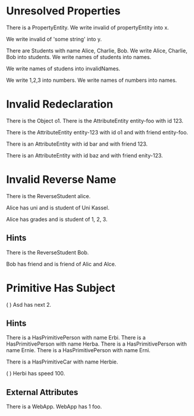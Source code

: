 # Unresolved Properties

There is a PropertyEntity.
We write invalid of propertyEntity into x.
<!--     ^^^^^^^
error: unresolved attribute or association 'PropertyEntity.invalid' [property.unresolved]
-->

We write invalid of 'some string' into y.
<!--     ^^^^^^^
error: cannot resolve attribute or association 'invalid' of primitive type 'String' [property.unresolved.primitive]
-->

There are Students with name Alice, Charlie, Bob.
We write Alice, Charlie, Bob into students.
We write names of students into names.
<!--     ^^^^^
error: unresolved attribute or association 'Student.names' [property.unresolved]
         ^^^^^
note: perhaps you meant to access 'name' instead of 'names'? [property.typo]
-->

We write names of studens into invalidNames.
<!--     ^^^^^
error: cannot resolve attribute or association 'names' of primitive type 'String' [property.unresolved.primitive]
                  ^^^^^^^
note: perhaps you meant to refer to 'students' instead of the string literal 'studens'? [stringliteral.typo]
-->

We write 1,2,3 into numbers.
We write names of numbers into names.
<!--     ^^^^^
error: cannot resolve attribute or association 'names' of primitive type 'int' [property.unresolved.primitive]
-->

# Invalid Redeclaration

There is the Object o1.
There is the AttributeEntity entity-foo with id 123.
<!--                                         ^^
note: 'AttributeEntity.id' was first declared here [property.declaration.first]
-->

There is the AttributeEntity entity-123 with id o1 and with friend entity-foo.
<!--                                         ^^
error: conflicting redeclaration of 'AttributeEntity.id' [property.redeclaration.conflict]
                                             ^^
note: was: attribute of one 'int' [conflict.old]
                                             ^^
note: now: attribute of one 'Object' [conflict.new]
                                                            ^^^^^^
note: 'AttributeEntity.friend' was first declared here [property.declaration.first]
-->

There is an AttributeEntity with id bar and with friend 123.
<!--                                             ^^^^^^
error: conflicting redeclaration of 'AttributeEntity.friend' [property.redeclaration.conflict]
                                                 ^^^^^^
note: was: association to one 'AttributeEntity' [conflict.old]
                                                 ^^^^^^
note: now: attribute of one 'int' [conflict.new]
-->

There is an AttributeEntity with id baz and with friend enity-123.
<!--                                             ^^^^^^
error: conflicting redeclaration of 'AttributeEntity.friend' [property.redeclaration.conflict]
                                                 ^^^^^^
note: was: association to one 'AttributeEntity' [conflict.old]
                                                 ^^^^^^
note: now: attribute of one 'String' [conflict.new]
                                                        ^^^^^^^^^
note: perhaps you meant to refer to 'entity123' instead of the string literal 'enity-123'? [stringliteral.typo]
-->

# Invalid Reverse Name

There is the ReverseStudent alice.

Alice has uni and is student of Uni Kassel.
<!--                 ^^^^^^^
error: cannot define reverse association name 'student' for attribute 'ReverseStudent.uni' [attribute.reverse.name]
-->

Alice has grades and is student of 1, 2, 3.
<!--                    ^^^^^^^
error: cannot define reverse association name 'student' for attribute 'ReverseStudent.grades' [attribute.reverse.name]
                                   ^^^^^^^
note: elements of list expression have common type 'int' [list.type]
-->

## Hints

There is the ReverseStudent Bob.

Bob has friend and is friend of Alic and Alce.
<!--                  ^^^^^^
error: cannot define reverse association name 'friend' for attribute 'ReverseStudent.friend' [attribute.reverse.name]
                                ^^^^^^^^^^^^^
note: elements of list expression have common type 'String' [list.type]
                                ^^^^
note: perhaps you meant to refer to 'alice' instead of the string literal 'Alic'? [stringliteral.typo]
                                         ^^^^
note: perhaps you meant to refer to 'alice' instead of the string literal 'Alce'? [stringliteral.typo]
-->

# Primitive Has Subject

(   ) Asd has next 2.
<!--  ^^^
error: cannot set attributes for object of primitive type 'String' [has.subject.primitive]
-->

## Hints

There is a HasPrimitivePerson with name Erbi.
There is a HasPrimitivePerson with name Herba.
There is a HasPrimitivePerson with name Ernie.
There is a HasPrimitivePerson with name Erni.

There is a HasPrimitiveCar with name Herbie.

(  ) Herbi has speed 100.
<!-- ^^^^^
error: cannot set attributes for object of primitive type 'String' [has.subject.primitive]
     ^^^^^
note: perhaps you meant to refer to 'herbie' instead of the string literal 'Herbi'? [stringliteral.typo]
     ^^^^^
note: perhaps you meant to refer to 'erni' instead of the string literal 'Herbi'? [stringliteral.typo]
     ^^^^^
note: perhaps you meant to refer to 'erbi' instead of the string literal 'Herbi'? [stringliteral.typo]
     ^^^^^
note: perhaps you meant to refer to 'herba' instead of the string literal 'Herbi'? [stringliteral.typo]
-->

## External Attributes

There is a WebApp.
WebApp has 1 foo.
<!--         ^^^
error: cannot resolve attribute 'foo' in external class 'WebApp' [attribute.unresolved.external]
-->
